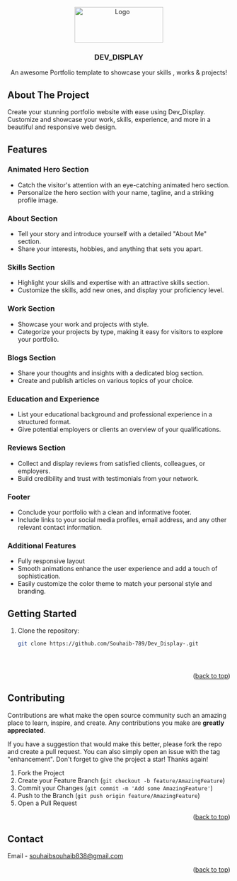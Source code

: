 <!--
*** Thanks for checking out the Dev_Display. If you have a suggestion
*** that would make this better, please fork the repo and create a pull request
*** or simply open an issue with the tag "enhancement".
*** Don't forget to give the project a star!
*** Thanks again! Now go create something AMAZING! :D
-->




<!-- PROJECT LOGO -->
<br />
<div align="center">
  <a href="#">
    <img src="https://imgur.com/a/ucPs1nT" alt="Logo" width="200" height="80">
  </a>

  <h3 align="center">DEV_DISPLAY</h3>

  <p align="center">
    An awesome Portfolio template to showcase your skills , works & projects!
  
  </p>
</div>


<!-- ABOUT THE PROJECT -->
## About The Project

Create your stunning portfolio website with ease using Dev_Display. Customize and showcase your work, skills, experience, and more in a beautiful and responsive web design.

## Features

### Animated Hero Section
- Catch the visitor's attention with an eye-catching animated hero section.
- Personalize the hero section with your name, tagline, and a striking profile image.

### About Section
- Tell your story and introduce yourself with a detailed "About Me" section.
- Share your interests, hobbies, and anything that sets you apart.

### Skills Section
- Highlight your skills and expertise with an attractive skills section.
- Customize the skills, add new ones, and display your proficiency level.

### Work Section
- Showcase your work and projects with style.
- Categorize your projects by type, making it easy for visitors to explore your portfolio.

### Blogs Section
- Share your thoughts and insights with a dedicated blog section.
- Create and publish articles on various topics of your choice.

### Education and Experience
- List your educational background and professional experience in a structured format.
- Give potential employers or clients an overview of your qualifications.

### Reviews Section
- Collect and display reviews from satisfied clients, colleagues, or employers.
- Build credibility and trust with testimonials from your network.

### Footer
- Conclude your portfolio with a clean and informative footer.
- Include links to your social media profiles, email address, and any other relevant contact information.

### Additional Features
- Fully responsive layout
- Smooth animations enhance the user experience and add a touch of sophistication.
- Easily customize the color theme to match your personal style and branding.

  
<!-- GETTING STARTED -->
## Getting Started

1. Clone the repository:
   ```bash
   git clone https://github.com/Souhaib-789/Dev_Display-.git





<p align="right">(<a href="#readme-top">back to top</a>)</p>



<!-- CONTRIBUTING -->
## Contributing

Contributions are what make the open source community such an amazing place to learn, inspire, and create. Any contributions you make are **greatly appreciated**.

If you have a suggestion that would make this better, please fork the repo and create a pull request. You can also simply open an issue with the tag "enhancement".
Don't forget to give the project a star! Thanks again!

1. Fork the Project
2. Create your Feature Branch (`git checkout -b feature/AmazingFeature`)
3. Commit your Changes (`git commit -m 'Add some AmazingFeature'`)
4. Push to the Branch (`git push origin feature/AmazingFeature`)
5. Open a Pull Request

<p align="right">(<a href="#readme-top">back to top</a>)</p>




<!-- CONTACT -->
## Contact

Email  - souhaibsouhaib838@gmail.com

<p align="right">(<a href="#readme-top">back to top</a>)</p>


